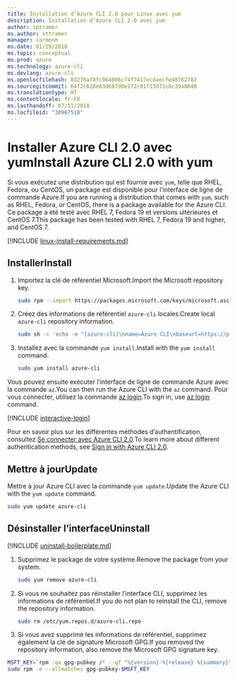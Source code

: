 ```yaml
---
title: Installation d’Azure CLI 2.0 pour Linux avec yum
description: Installation d’Azure CLI 2.0 avec yum
author: sptramer
ms.author: sttramer
manager: carmonm
ms.date: 01/29/2018
ms.topic: conceptual
ms.prod: azure
ms.technology: azure-cli
ms.devlang: azure-cli
ms.openlocfilehash: 03276af8fc9640b6c74f7417ecdaecfe48762782
ms.sourcegitcommit: 64f2c628e83d687d0e172c01f13d71c8c39a8040
ms.translationtype: HT
ms.contentlocale: fr-FR
ms.lasthandoff: 07/11/2018
ms.locfileid: "38967518"
---
```

# <a name="install-azure-cli-20-with-yum"></a><span data-ttu-id="3f7a3-103">Installer Azure CLI 2.0 avec yum</span><span class="sxs-lookup"><span data-stu-id="3f7a3-103">Install Azure CLI 2.0 with yum</span></span>

<span data-ttu-id="3f7a3-104">Si vous exécutez une distribution qui est fournie avec `yum`, telle que RHEL, Fedora, ou CentOS, un package est disponible pour l’interface de ligne de commande Azure.</span><span class="sxs-lookup"><span data-stu-id="3f7a3-104">If you are running a distribution that comes with `yum`, such as RHEL, Fedora, or CentOS, there is a package available for the Azure CLI.</span></span> <span data-ttu-id="3f7a3-105">Ce package a été testé avec RHEL 7, Fedora 19 et versions ultérieures et CentOS 7.</span><span class="sxs-lookup"><span data-stu-id="3f7a3-105">This package has been tested with RHEL 7, Fedora 19 and higher, and CentOS 7.</span></span>

[!INCLUDE [linux-install-requirements.md](includes/linux-install-requirements.md)]

## <a name="install"></a><span data-ttu-id="3f7a3-106">Installer</span><span class="sxs-lookup"><span data-stu-id="3f7a3-106">Install</span></span>

1. <span data-ttu-id="3f7a3-107">Importez la clé de référentiel Microsoft.</span><span class="sxs-lookup"><span data-stu-id="3f7a3-107">Import the Microsoft repository key.</span></span>

   ```bash
   sudo rpm --import https://packages.microsoft.com/keys/microsoft.asc
   ```

2. <span data-ttu-id="3f7a3-108">Créez des informations de référentiel `azure-cli` locales.</span><span class="sxs-lookup"><span data-stu-id="3f7a3-108">Create local `azure-cli` repository information.</span></span>

   ```bash
   sudo sh -c 'echo -e "[azure-cli]\nname=Azure CLI\nbaseurl=https://packages.microsoft.com/yumrepos/azure-cli\nenabled=1\ngpgcheck=1\ngpgkey=https://packages.microsoft.com/keys/microsoft.asc" > /etc/yum.repos.d/azure-cli.repo'
   ```

3. <span data-ttu-id="3f7a3-109">Installez avec la commande `yum install`.</span><span class="sxs-lookup"><span data-stu-id="3f7a3-109">Install with the `yum install` command.</span></span>

   ```bash
   sudo yum install azure-cli
   ```

<span data-ttu-id="3f7a3-110">Vous pouvez ensuite exécuter l’interface de ligne de commande Azure avec la commande `az`.</span><span class="sxs-lookup"><span data-stu-id="3f7a3-110">You can then run the Azure CLI with the `az` command.</span></span> <span data-ttu-id="3f7a3-111">Pour vous connecter, utilisez la commande [az login](/cli/azure/reference-index#az-login).</span><span class="sxs-lookup"><span data-stu-id="3f7a3-111">To sign in, use [az login](/cli/azure/reference-index#az-login) command.</span></span>

[!INCLUDE [interactive-login](includes/interactive-login.md)]

<span data-ttu-id="3f7a3-112">Pour en savoir plus sur les différentes méthodes d’authentification, consultez [Se connecter avec Azure CLI 2.0](authenticate-azure-cli.md).</span><span class="sxs-lookup"><span data-stu-id="3f7a3-112">To learn more about different authentication methods, see [Sign in with Azure CLI 2.0](authenticate-azure-cli.md).</span></span>

## <a name="update"></a><span data-ttu-id="3f7a3-113">Mettre à jour</span><span class="sxs-lookup"><span data-stu-id="3f7a3-113">Update</span></span>

<span data-ttu-id="3f7a3-114">Mettre à jour Azure CLI avec la commande `yum update`.</span><span class="sxs-lookup"><span data-stu-id="3f7a3-114">Update the Azure CLI with the `yum update` command.</span></span>

```bash
sudo yum update azure-cli
```

## <a name="uninstall"></a><span data-ttu-id="3f7a3-115">Désinstaller l’interface</span><span class="sxs-lookup"><span data-stu-id="3f7a3-115">Uninstall</span></span>

[!INCLUDE [uninstall-boilerplate.md](includes/uninstall-boilerplate.md)]

1. <span data-ttu-id="3f7a3-116">Supprimez le package de votre système.</span><span class="sxs-lookup"><span data-stu-id="3f7a3-116">Remove the package from your system.</span></span>

   ```bash
   sudo yum remove azure-cli
   ```

2. <span data-ttu-id="3f7a3-117">Si vous ne souhaitez pas réinstaller l’interface CLI, supprimez les informations de référentiel.</span><span class="sxs-lookup"><span data-stu-id="3f7a3-117">If you do not plan to reinstall the CLI, remove the repository information.</span></span>

   ```bash
   sudo rm /etc/yum.repos.d/azure-cli.repo
   ```

3. <span data-ttu-id="3f7a3-118">Si vous avez supprimé les informations de référentiel, supprimez également la clé de signature Microsoft GPG.</span><span class="sxs-lookup"><span data-stu-id="3f7a3-118">If you removed the repository information, also remove the Microsoft GPG signature key.</span></span>

  ```bash
  MSFT_KEY=`rpm -qa gpg-pubkey /* --qf "%{version}-%{release} %{summary}\n" | grep Microsoft | awk '{print $1}'`
  sudo rpm -e --allmatches gpg-pubkey-$MSFT_KEY
  ```
